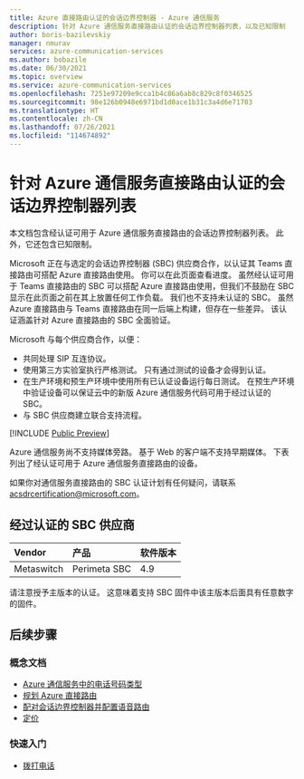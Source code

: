 ```yaml
---
title: Azure 直接路由认证的会话边界控制器 - Azure 通信服务
description: 针对 Azure 通信服务直接路由认证的会话边界控制器列表，以及已知限制
author: boris-bazilevskiy
manager: nmurav
services: azure-communication-services
ms.author: bobazile
ms.date: 06/30/2021
ms.topic: overview
ms.service: azure-communication-services
ms.openlocfilehash: 7251e97209e9cca1b4c86a6ab8c829c8f0346525
ms.sourcegitcommit: 98e126b0948e6971bd1d0ace1b31c3a4d6e71703
ms.translationtype: HT
ms.contentlocale: zh-CN
ms.lasthandoff: 07/26/2021
ms.locfileid: "114674892"
---
```

# <a name="list-of-session-border-controllers-certified-for-azure-communication-services-direct-routing"></a>针对 Azure 通信服务直接路由认证的会话边界控制器列表
本文档包含经认证可用于 Azure 通信服务直接路由的会话边界控制器列表。 此外，它还包含已知限制。

Microsoft 正在与选定的会话边界控制器 (SBC) 供应商合作，以认证其 Teams 直接路由可搭配 Azure 直接路由使用。 你可以在此页面查看进度。 虽然经认证可用于 Teams 直接路由的 SBC 可以搭配 Azure 直接路由使用，但我们不鼓励在 SBC 显示在此页面之前在其上放置任何工作负载。 我们也不支持未认证的 SBC。 虽然 Azure 直接路由与 Teams 直接路由在同一后端上构建，但存在一些差异。 该认证涵盖针对 Azure 直接路由的 SBC 全面验证。

Microsoft 与每个供应商合作，以便：
- 共同处理 SIP 互连协议。
- 使用第三方实验室执行严格测试。 只有通过测试的设备才会得到认证。
- 在生产环境和预生产环境中使用所有已认证设备运行每日测试。 在预生产环境中验证设备可以保证云中的新版 Azure 通信服务代码可用于经过认证的 SBC。
- 与 SBC 供应商建立联合支持流程。

[!INCLUDE [Public Preview](../../includes/public-preview-include-document.md)]

Azure 通信服务尚不支持媒体旁路。 基于 Web 的客户端不支持早期媒体。
下表列出了经认证可用于 Azure 通信服务直接路由的设备。

如果你对通信服务直接路由的 SBC 认证计划有任何疑问，请联系 acsdrcertification@microsoft.com。

## <a name="certified-sbc-vendors"></a>经过认证的 SBC 供应商

|Vendor|产品|软件版本|
|:--- |:--- |:--- 
|Metaswitch|Perimeta SBC|4.9|


请注意授予主版本的认证。 这意味着支持 SBC 固件中该主版本后面具有任意数字的固件。

## <a name="next-steps"></a>后续步骤

### <a name="conceptual-documentation"></a>概念文档

- [Azure 通信服务中的电话号码类型](./plan-solution.md)
- [规划 Azure 直接路由](./sip-interface-infrastructure.md)
- [配对会话边界控制器并配置语音路由](./direct-routing-provisioning.md)
- [定价](../pricing.md)

### <a name="quickstarts"></a>快速入门

- [拨打电话](../../quickstarts/voice-video-calling/pstn-call.md)
